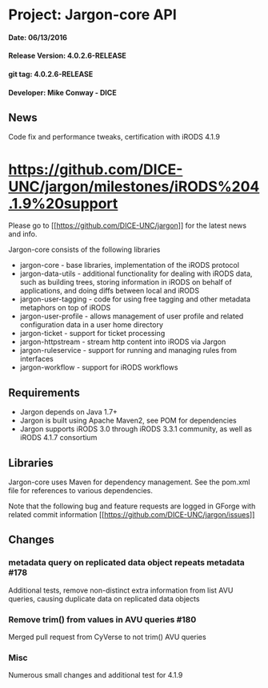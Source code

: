 
# Project: Jargon-core API
#### Date: 06/13/2016
#### Release Version: 4.0.2.6-RELEASE
#### git tag: 4.0.2.6-RELEASE
#### Developer: Mike Conway - DICE

## News

Code fix and performance tweaks, certification with iRODS 4.1.9

https://github.com/DICE-UNC/jargon/milestones/iRODS%204.1.9%20support
=======

Please go to [[https://github.com/DICE-UNC/jargon]] for the latest news and info.

Jargon-core consists of the following libraries

* jargon-core - base libraries, implementation of the iRODS protocol
* jargon-data-utils - additional functionality for dealing with iRODS data, such as building trees, storing information in iRODS on behalf of applications, and doing diffs between local and iRODS
* jargon-user-tagging - code for using free tagging and other metadata metaphors on top of iRODS
* jargon-user-profile - allows management of user profile and related configuration data in a user home directory
* jargon-ticket - support for ticket processing
* jargon-httpstream - stream http content into iRODS via Jargon
* jargon-ruleservice - support for running and managing rules from interfaces
* jargon-workflow - support for iRODS workflows

## Requirements

* Jargon depends on Java 1.7+
* Jargon is built using Apache Maven2, see POM for dependencies
* Jargon supports iRODS 3.0 through iRODS 3.3.1 community, as well as iRODS 4.1.7 consortium

## Libraries

Jargon-core uses Maven for dependency management.  See the pom.xml file for references to various dependencies.

Note that the following bug and feature requests are logged in GForge with related commit information [[https://github.com/DICE-UNC/jargon/issues]]

## Changes

###   metadata query on replicated data object repeats metadata #178 

Additional tests, remove non-distinct extra information from list AVU queries, causing duplicate data on replicated data objects

###  Remove trim() from values in AVU queries #180 

Merged pull request from CyVerse to not trim() AVU queries

### Misc

Numerous small changes and additional test for 4.1.9

